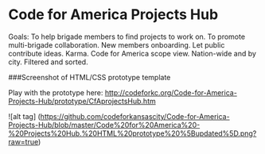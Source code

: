 # Code for America Projects Hub
Goals: To help brigade members to find projects to work on. To promote multi-brigade collaboration. New members onboarding. Let public contribute ideas. Karma. Code for America scope view. Nation-wide and by city. Filtered and sorted. 

###Screenshot of HTML/CSS prototype template

Play with the prototype here: http://codeforkc.org/Code-for-America-Projects-Hub/prototype/CfAprojectsHub.htm

![alt tag] (https://github.com/codeforkansascity/Code-for-America-Projects-Hub/blob/master/Code%20for%20America%20-%20Projects%20Hub.%20HTML%20prototype%20%5Bupdated%5D.png?raw=true)
